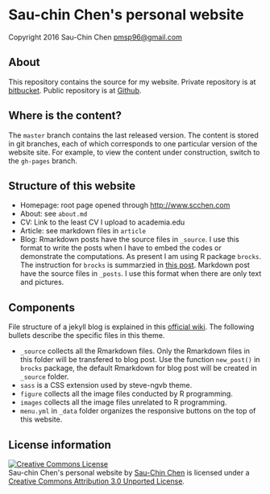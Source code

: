 # Sau-chin Chen's personal website

Copyright 2016
Sau-Chin Chen <pmsp96@gmail.com>

## About

This repository contains the source for my website. Private repository is at [bitbucket](https://bitbucket.org/). Public repository is at [Github](https://github.com/).

## Where is the content?

The `master` branch contains the last released version. The content is stored in git branches, each of which corresponds to one particular version of the website site. For example, to view the content under construction, switch to the `gh-pages` branch.

## Structure of this website

* Homepage: root page opened through http://www.scchen.com
* About: see `about.md`
* CV: Link to the least CV I upload to academia.edu
* Article: see markdown files in `article`
* Blog: Rmarkdown posts have the source files in `_source`. I use this format to write the posts when I have to embed the codes or demonstrate the computations. As present I am using R package `brocks`. The instruction for `brocks` is summarzied in [this post](https://brendanrocks.com/blogging-with-rmarkdown-knitr-jekyll/). Markdown post have the source files in `_posts`. I use this format when there are only text and pictures.

## Components
File structure of a jekyll blog is explained in this [official wiki](https://jekyllrb.com/docs/structure/). The following bullets describe the specific files in this theme.
- `_source` collects all the Rmarkdown files. Only the Rmarkdown files in this folder will be transfered to blog post. Use the function `new_post()` in `brocks` package, the default Rmarkdown for blog post will be created in `_source` folder.
- `sass` is a CSS extension used by steve-ngvb theme.
- `figure` collects all the image files conducted by R programming.
- `images` collects all the image files unrelated to R programming.
- `menu.yml` in `_data` folder organizes the responsive buttons on the top of this website.

## License information

<a rel="license" href="http://creativecommons.org/licenses/by/3.0/deed.en_US"><img alt="Creative Commons License" style="border-width:0" src="http://i.creativecommons.org/l/by/3.0/88x31.png" /></a><br /><span xmlns:dct="http://purl.org/dc/terms/" property="dct:title">Sau-chin Chen's personal website</span> by <a xmlns:cc="http://creativecommons.org/ns#" href="http://osdoc.cogsci.nl" property="cc:attributionName" rel="cc:attributionURL">Sau-Chin Chen</a> is licensed under a <a rel="license" href="http://creativecommons.org/licenses/by/3.0/deed.en_US">Creative Commons Attribution 3.0 Unported License</a>.<br />
